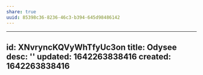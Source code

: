 ```yaml
---
share: true
uuid: 85398c36-8236-46c3-b394-645d98486142
---
```

---
id: XNvryncKQVyWhTfyUc3on
title: Odysee
desc: ''
updated: 1642263838416
created: 1642263838416
---


